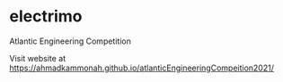# electrimo
Atlantic Engineering Competition

Visit website at https://ahmadkammonah.github.io/atlanticEngineeringCompeition2021/
